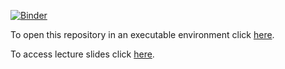 [![Binder](https://mybinder.org/badge_logo.svg)](https://mybinder.org/v2/gh/rayhaneh/python-workshop/master?filepath=%2Fcourse_material)

To open this repository in an executable environment click [here](https://mybinder.org/v2/gh/rayhaneh/python-workshop/master?filepath=%2Fcourse_material).

To access lecture slides click [here](https://docs.google.com/presentation/d/1VC3YblIM-sQmKqSbMExk9KUTZLGX9a384bgfFL9M19Q/edit?usp=sharing). 
